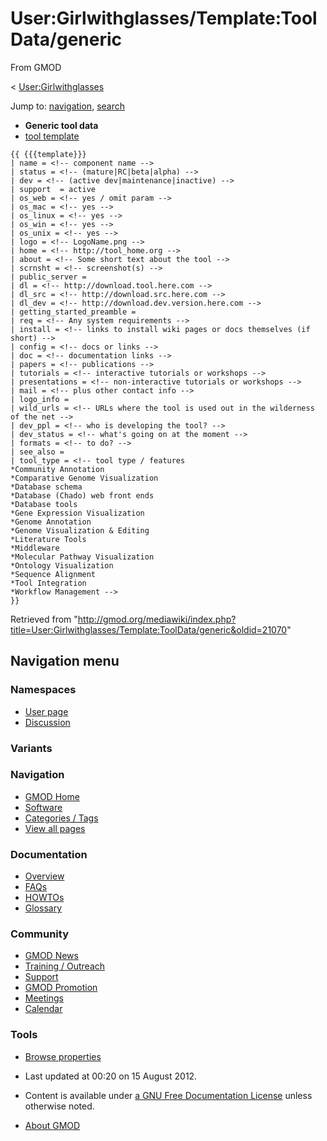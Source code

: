 <div id="mw-page-base" class="noprint">

</div>

<div id="mw-head-base" class="noprint">

</div>

<div id="content" class="mw-body" role="main">

<span id="top"></span>

<div id="mw-js-message" style="display:none;">

</div>



# <span dir="auto">User:Girlwithglasses/Template:ToolData/generic</span>

<div id="bodyContent">

<div id="siteSub">

From GMOD

</div>

<div id="contentSub">

<span class="subpages">\<
[User:Girlwithglasses](../../User:Girlwithglasses "User:Girlwithglasses")</span>

</div>

<div id="jump-to-nav" class="mw-jump">

Jump to: [navigation](#mw-navigation), [search](#p-search)

</div>

<div id="mw-content-text" class="mw-content-ltr" lang="en" dir="ltr">

- **Generic tool data**
- [tool
  template](../Template:StandardToolDisplay "User:Girlwithglasses/Template:StandardToolDisplay")

<!-- -->

    {{ {{{template}}}
    | name = <!-- component name -->
    | status = <!-- (mature|RC|beta|alpha) -->
    | dev = <!-- (active dev|maintenance|inactive) -->
    | support  = active
    | os_web = <!-- yes / omit param -->
    | os_mac = <!-- yes -->
    | os_linux = <!-- yes -->
    | os_win = <!-- yes -->
    | os_unix = <!-- yes -->
    | logo = <!-- LogoName.png -->
    | home = <!-- http://tool_home.org -->
    | about = <!-- Some short text about the tool -->
    | scrnsht = <!-- screenshot(s) -->
    | public_server =
    | dl = <!-- http://download.tool.here.com -->
    | dl_src = <!-- http://download.src.here.com -->
    | dl_dev = <!-- http://download.dev.version.here.com -->
    | getting_started_preamble =
    | req = <!-- Any system requirements -->
    | install = <!-- links to install wiki pages or docs themselves (if short) -->
    | config = <!-- docs or links -->
    | doc = <!-- documentation links -->
    | papers = <!-- publications -->
    | tutorials = <!-- interactive tutorials or workshops -->
    | presentations = <!-- non-interactive tutorials or workshops -->
    | mail = <!-- plus other contact info -->
    | logo_info =
    | wild_urls = <!-- URLs where the tool is used out in the wilderness of the net -->
    | dev_ppl = <!-- who is developing the tool? -->
    | dev_status = <!-- what's going on at the moment -->
    | formats = <!-- to do? -->
    | see_also =
    | tool_type = <!-- tool type / features
    *Community Annotation
    *Comparative Genome Visualization
    *Database schema
    *Database (Chado) web front ends
    *Database tools
    *Gene Expression Visualization
    *Genome Annotation
    *Genome Visualization & Editing
    *Literature Tools
    *Middleware
    *Molecular Pathway Visualization
    *Ontology Visualization
    *Sequence Alignment
    *Tool Integration
    *Workflow Management -->
    }}

  

</div>

<div class="printfooter">

Retrieved from
"<http://gmod.org/mediawiki/index.php?title=User:Girlwithglasses/Template:ToolData/generic&oldid=21070>"

</div>

<div id="catlinks" class="catlinks catlinks-allhidden">

</div>

<div class="visualClear">

</div>

</div>

</div>

<div id="mw-navigation">

## Navigation menu

<div id="mw-head">



<div id="left-navigation">

<div id="p-namespaces" class="vectorTabs" role="navigation"
aria-labelledby="p-namespaces-label">

### Namespaces

- <span id="ca-nstab-user"><a href="generic" accesskey="c" title="View the user page [c]">User
  page</a></span>
- <span id="ca-talk"><a
  href="http://gmod.org/mediawiki/index.php?title=User_talk:Girlwithglasses/Template:ToolData/generic&amp;action=edit&amp;redlink=1"
  accesskey="t"
  title="Discussion about the content page [t]">Discussion</a></span>

</div>

<div id="p-variants" class="vectorMenu emptyPortlet" role="navigation"
aria-labelledby="p-variants-label">

### 

### Variants[](#)

<div class="menu">

</div>

</div>

</div>





</div>

</div>

</div>

<div id="mw-panel">

<div id="p-logo" role="banner">

<a href="../../Main_Page"
style="background-image: url(../../../images/GMOD-cogs.png);"
title="Visit the main page"></a>

</div>

<div id="p-Navigation" class="portal" role="navigation"
aria-labelledby="p-Navigation-label">

### Navigation

<div class="body">

- <span id="n-GMOD-Home">[GMOD Home](../../Main_Page)</span>
- <span id="n-Software">[Software](../../GMOD_Components)</span>
- <span id="n-Categories-.2F-Tags">[Categories /
  Tags](../../Categories)</span>
- <span id="n-View-all-pages">[View all
  pages](../../Special:AllPages)</span>

</div>

</div>

<div id="p-Documentation" class="portal" role="navigation"
aria-labelledby="p-Documentation-label">

### Documentation

<div class="body">

- <span id="n-Overview">[Overview](../../Overview)</span>
- <span id="n-FAQs">[FAQs](../../Category%3AFAQ)</span>
- <span id="n-HOWTOs">[HOWTOs](../../Category%3AHOWTO)</span>
- <span id="n-Glossary">[Glossary](../../Glossary)</span>

</div>

</div>

<div id="p-Community" class="portal" role="navigation"
aria-labelledby="p-Community-label">

### Community

<div class="body">

- <span id="n-GMOD-News">[GMOD News](../../GMOD_News)</span>
- <span id="n-Training-.2F-Outreach">[Training /
  Outreach](../../Training_and_Outreach)</span>
- <span id="n-Support">[Support](../../Support)</span>
- <span id="n-GMOD-Promotion">[GMOD
  Promotion](../../GMOD_Promotion)</span>
- <span id="n-Meetings">[Meetings](../../Meetings)</span>
- <span id="n-Calendar">[Calendar](../../Calendar)</span>

</div>

</div>

<div id="p-tb" class="portal" role="navigation"
aria-labelledby="p-tb-label">

### Tools

<div class="body">


- <span id="t-smwbrowselink"><a
  href="../../Special%3ABrowse/User:Girlwithglasses-2FTemplate:ToolData-2Fgeneric"
  rel="smw-browse">Browse properties</a></span>


</div>

</div>

</div>

</div>

<div id="footer" role="contentinfo">

- <span id="footer-info-lastmod">Last updated at 00:20 on 15 August
  2012.</span>
<!-- - <span id="footer-info-viewcount">2,317 page views.</span> -->
- <span id="footer-info-copyright">Content is available under
  <a href="http://www.gnu.org/licenses/fdl-1.3.html" class="external"
  rel="nofollow">a GNU Free Documentation License</a> unless otherwise
  noted.</span>

<!-- -->

- <span id="footer-places-about">[About
  GMOD](../../GMOD:About "GMOD:About")</span>

<!-- -->






</div>

